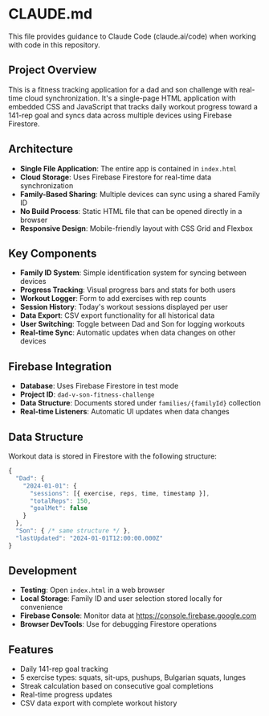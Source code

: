 # CLAUDE.md

This file provides guidance to Claude Code (claude.ai/code) when working with code in this repository.

## Project Overview

This is a fitness tracking application for a dad and son challenge with real-time cloud synchronization. It's a single-page HTML application with embedded CSS and JavaScript that tracks daily workout progress toward a 141-rep goal and syncs data across multiple devices using Firebase Firestore.

## Architecture

- **Single File Application**: The entire app is contained in `index.html`
- **Cloud Storage**: Uses Firebase Firestore for real-time data synchronization
- **Family-Based Sharing**: Multiple devices can sync using a shared Family ID
- **No Build Process**: Static HTML file that can be opened directly in a browser
- **Responsive Design**: Mobile-friendly layout with CSS Grid and Flexbox

## Key Components

- **Family ID System**: Simple identification system for syncing between devices
- **Progress Tracking**: Visual progress bars and stats for both users
- **Workout Logger**: Form to add exercises with rep counts
- **Session History**: Today's workout sessions displayed per user
- **Data Export**: CSV export functionality for all historical data
- **User Switching**: Toggle between Dad and Son for logging workouts
- **Real-time Sync**: Automatic updates when data changes on other devices

## Firebase Integration

- **Database**: Uses Firebase Firestore in test mode
- **Project ID**: `dad-v-son-fitness-challenge`
- **Data Structure**: Documents stored under `families/{familyId}` collection
- **Real-time Listeners**: Automatic UI updates when data changes

## Data Structure

Workout data is stored in Firestore with the following structure:
```javascript
{
  "Dad": {
    "2024-01-01": {
      "sessions": [{ exercise, reps, time, timestamp }],
      "totalReps": 150,
      "goalMet": false
    }
  },
  "Son": { /* same structure */ },
  "lastUpdated": "2024-01-01T12:00:00.000Z"
}
```

## Development

- **Testing**: Open `index.html` in a web browser
- **Local Storage**: Family ID and user selection stored locally for convenience
- **Firebase Console**: Monitor data at https://console.firebase.google.com
- **Browser DevTools**: Use for debugging Firestore operations

## Features

- Daily 141-rep goal tracking
- 5 exercise types: squats, sit-ups, pushups, Bulgarian squats, lunges
- Streak calculation based on consecutive goal completions
- Real-time progress updates
- CSV data export with complete workout history